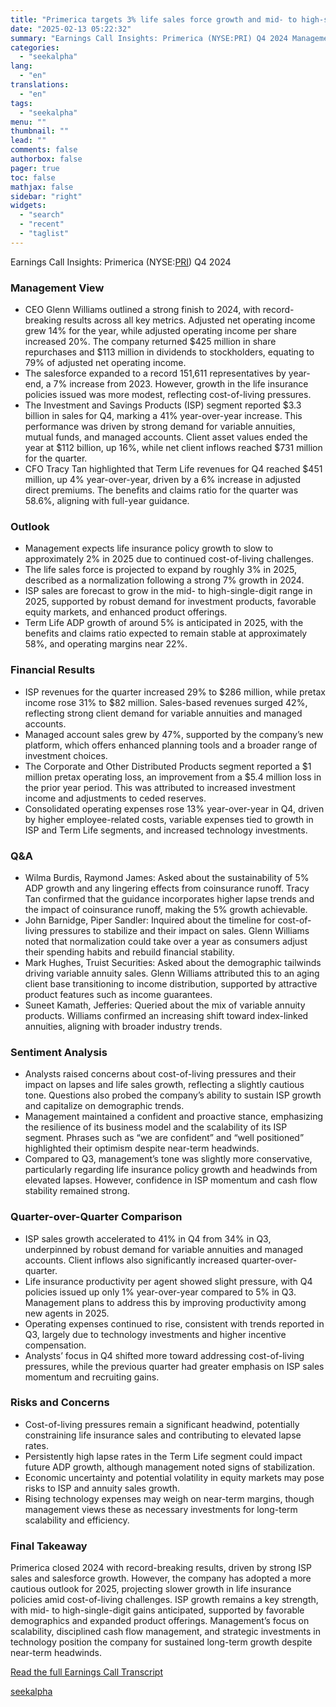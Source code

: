 ```yaml
---
title: "Primerica targets 3% life sales force growth and mid- to high-single-digit ISP gains in 2025"
date: "2025-02-13 05:22:32"
summary: "Earnings Call Insights: Primerica (NYSE:PRI) Q4 2024 Management View CEO Glenn Williams outlined a strong finish to 2024, with record-breaking results across all key metrics. Adjusted net operating income grew 14% for the year, while adjusted operating income per share increased 20%. The company returned $425 million in share repurchases..."
categories:
  - "seekalpha"
lang:
  - "en"
translations:
  - "en"
tags:
  - "seekalpha"
menu: ""
thumbnail: ""
lead: ""
comments: false
authorbox: false
pager: true
toc: false
mathjax: false
sidebar: "right"
widgets:
  - "search"
  - "recent"
  - "taglist"
---
```


Earnings Call Insights: Primerica (NYSE:[PRI](https://seekingalpha.com/symbol/PRI "Primerica, Inc.")) Q4 2024

### Management View

* CEO Glenn Williams outlined a strong finish to 2024, with record-breaking results across all key metrics. Adjusted net operating income grew 14% for the year, while adjusted operating income per share increased 20%. The company returned $425 million in share repurchases and $113 million in dividends to stockholders, equating to 79% of adjusted net operating income.
* The salesforce expanded to a record 151,611 representatives by year-end, a 7% increase from 2023. However, growth in the life insurance policies issued was more modest, reflecting cost-of-living pressures.
* The Investment and Savings Products (ISP) segment reported $3.3 billion in sales for Q4, marking a 41% year-over-year increase. This performance was driven by strong demand for variable annuities, mutual funds, and managed accounts. Client asset values ended the year at $112 billion, up 16%, while net client inflows reached $731 million for the quarter.
* CFO Tracy Tan highlighted that Term Life revenues for Q4 reached $451 million, up 4% year-over-year, driven by a 6% increase in adjusted direct premiums. The benefits and claims ratio for the quarter was 58.6%, aligning with full-year guidance.

### Outlook

* Management expects life insurance policy growth to slow to approximately 2% in 2025 due to continued cost-of-living challenges.
* The life sales force is projected to expand by roughly 3% in 2025, described as a normalization following a strong 7% growth in 2024.
* ISP sales are forecast to grow in the mid- to high-single-digit range in 2025, supported by robust demand for investment products, favorable equity markets, and enhanced product offerings.
* Term Life ADP growth of around 5% is anticipated in 2025, with the benefits and claims ratio expected to remain stable at approximately 58%, and operating margins near 22%.

### Financial Results

* ISP revenues for the quarter increased 29% to $286 million, while pretax income rose 31% to $82 million. Sales-based revenues surged 42%, reflecting strong client demand for variable annuities and managed accounts.
* Managed account sales grew by 47%, supported by the company’s new platform, which offers enhanced planning tools and a broader range of investment choices.
* The Corporate and Other Distributed Products segment reported a $1 million pretax operating loss, an improvement from a $5.4 million loss in the prior year period. This was attributed to increased investment income and adjustments to ceded reserves.
* Consolidated operating expenses rose 13% year-over-year in Q4, driven by higher employee-related costs, variable expenses tied to growth in ISP and Term Life segments, and increased technology investments.

### Q&A

* Wilma Burdis, Raymond James: Asked about the sustainability of 5% ADP growth and any lingering effects from coinsurance runoff. Tracy Tan confirmed that the guidance incorporates higher lapse trends and the impact of coinsurance runoff, making the 5% growth achievable.
* John Barnidge, Piper Sandler: Inquired about the timeline for cost-of-living pressures to stabilize and their impact on sales. Glenn Williams noted that normalization could take over a year as consumers adjust their spending habits and rebuild financial stability.
* Mark Hughes, Truist Securities: Asked about the demographic tailwinds driving variable annuity sales. Glenn Williams attributed this to an aging client base transitioning to income distribution, supported by attractive product features such as income guarantees.
* Suneet Kamath, Jefferies: Queried about the mix of variable annuity products. Williams confirmed an increasing shift toward index-linked annuities, aligning with broader industry trends.

### Sentiment Analysis

* Analysts raised concerns about cost-of-living pressures and their impact on lapses and life sales growth, reflecting a slightly cautious tone. Questions also probed the company’s ability to sustain ISP growth and capitalize on demographic trends.
* Management maintained a confident and proactive stance, emphasizing the resilience of its business model and the scalability of its ISP segment. Phrases such as “we are confident” and “well positioned” highlighted their optimism despite near-term headwinds.
* Compared to Q3, management’s tone was slightly more conservative, particularly regarding life insurance policy growth and headwinds from elevated lapses. However, confidence in ISP momentum and cash flow stability remained strong.

### Quarter-over-Quarter Comparison

* ISP sales growth accelerated to 41% in Q4 from 34% in Q3, underpinned by robust demand for variable annuities and managed accounts. Client inflows also significantly increased quarter-over-quarter.
* Life insurance productivity per agent showed slight pressure, with Q4 policies issued up only 1% year-over-year compared to 5% in Q3. Management plans to address this by improving productivity among new agents in 2025.
* Operating expenses continued to rise, consistent with trends reported in Q3, largely due to technology investments and higher incentive compensation.
* Analysts’ focus in Q4 shifted more toward addressing cost-of-living pressures, while the previous quarter had greater emphasis on ISP sales momentum and recruiting gains.

### Risks and Concerns

* Cost-of-living pressures remain a significant headwind, potentially constraining life insurance sales and contributing to elevated lapse rates.
* Persistently high lapse rates in the Term Life segment could impact future ADP growth, although management noted signs of stabilization.
* Economic uncertainty and potential volatility in equity markets may pose risks to ISP and annuity sales growth.
* Rising technology expenses may weigh on near-term margins, though management views these as necessary investments for long-term scalability and efficiency.

### Final Takeaway

Primerica closed 2024 with record-breaking results, driven by strong ISP sales and salesforce growth. However, the company has adopted a more cautious outlook for 2025, projecting slower growth in life insurance policies amid cost-of-living challenges. ISP growth remains a key strength, with mid- to high-single-digit gains anticipated, supported by favorable demographics and expanded product offerings. Management’s focus on scalability, disciplined cash flow management, and strategic investments in technology position the company for sustained long-term growth despite near-term headwinds.

[Read the full Earnings Call Transcript](https://seekingalpha.com/symbol/PRI/earnings/transcripts)

[seekalpha](https://seekingalpha.com/news/4407402-primerica-targets-3-percent-life-sales-force-growth-and-mid-to-high-single-digit-isp-gains-in)
